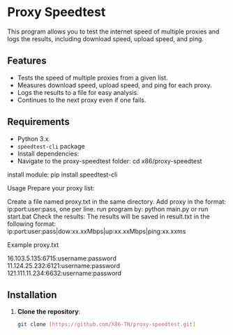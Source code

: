 # Proxy Speedtest

This program allows you to test the internet speed of multiple proxies and logs the results, including download speed, upload speed, and ping.

## Features
- Tests the speed of multiple proxies from a given list.
- Measures download speed, upload speed, and ping for each proxy.
- Logs the results to a file for easy analysis.
- Continues to the next proxy even if one fails.

## Requirements
- Python 3.x
- `speedtest-cli` package
- Install dependencies:
- Navigate to the proxy-speedtest folder: cd x86/proxy-speedtest
  
install module: pip install speedtest-cli

Usage
Prepare your proxy list:

Create a file named proxy.txt in the same directory.
Add proxy in the format: ip:port:user:pass, one per line.
run program by: python main.py or run start.bat
Check the results:
The results will be saved in result.txt in the following format: 
ip:port:user:pass|dow:xx.xxMbps|up:xx.xxMbps|ping:xx.xxms

Example proxy.txt

16.103.5.135:6715:username:password
11.124.25.232:6121:username:password
121.111.11.234:6632:username:password



## Installation
1. **Clone the repository**:
   ```bash
   git clone [https://github.com/X86-TN/proxy-speedtest.git]
